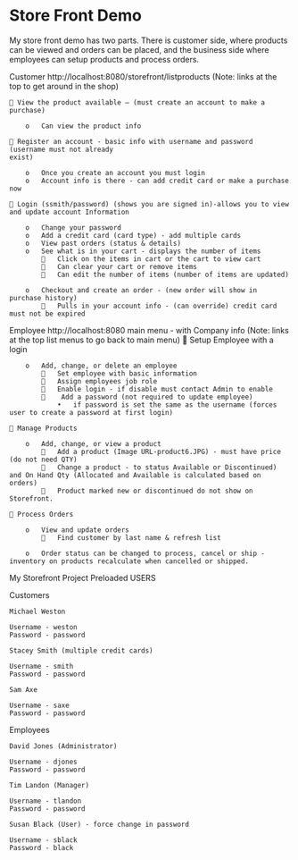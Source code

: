 # Store Front Demo

My store front demo has two parts. There is customer side, where products can be viewed and orders can be placed, and the business side where employees can setup products and process orders. 

Customer http://localhost:8080/storefront/listproducts
(Note: links at the top to get around in the shop)

     View the product available – (must create an account to make a purchase) 

        o	Can view the product info

     Register an account - basic info with username and password (username must not already
    exist)

        o	Once you create an account you must login
        o	Account info is there - can add credit card or make a purchase now

     Login (ssmith/password) (shows you are signed in)-allows you to view and update account Information

        o	Change your password 
        o	Add a credit card (card type) - add multiple cards
        o	View past orders (status & details)
        o	See what is in your cart - displays the number of items
            	Click on the items in cart or the cart to view cart
            	Can clear your cart or remove items
            	Can edit the number of items (number of items are updated)

        o	Checkout and create an order - (new order will show in purchase history)
            	Pulls in your account info - (can override) credit card must not be expired

Employee http://localhost:8080 main menu - with Company info
(Note: links at the top list menus to go back to main menu)
     Setup Employee with a login

        o	Add, change, or delete an employee
            	Set employee with basic information
            	Assign employees job role
            	Enable login - if disable must contact Admin to enable 
            	 Add a password (not required to update employee)
                •	if password is set the same as the username (forces user to create a password at first login)

     Manage Products

        o	Add, change, or view a product
            	Add a product (Image URL-product6.JPG) - must have price (do not need QTY)
            	Change a product - to status Available or Discontinued) and On Hand Qty (Allocated and Available is calculated based on orders)
            	Product marked new or discontinued do not show on Storefront.

     Process Orders

        o	View and update orders
            	Find customer by last name & refresh list

        o	Order status can be changed to process, cancel or ship - inventory on products recalculate when cancelled or shipped.

My Storefront Project Preloaded USERS

Customers

    Michael Weston

    Username - weston
    Password - password

    Stacey Smith (multiple credit cards)

    Username - smith
    Password - password

    Sam Axe

    Username - saxe
    Password - password

Employees

    David Jones (Administrator)

    Username - djones
    Password - password

    Tim Landon (Manager)

    Username - tlandon
    Password - password

    Susan Black (User) - force change in password

    Username - sblack
    Password - black
